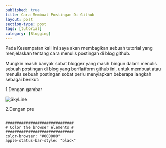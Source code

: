 ```yaml
---
published: true
title: Cara Membuat Postingan Di Github
layout: post
section-type: post
tags: [tutorial]
category: [Blogging]
---
```

Pada Kesempatan kali ini saya akan membagikan sebuah tutorial yang menjelaskan tentang cara menulis postingan di blog github.

Mungkin masih banyak sobat blogger yang masih bingun dalam menulis sebuah postingan di blog yang berflatform github ini, untuk membuat atau menulis sebuah postingan sobat perlu menyiapkan beberapa langkah sebagai berikut:

1.Dengan gambar

![SkyLine](https://antoncbn.github.io/img/City%20Skyline%20Beside%20Water%20during%20Night.jpeg)

2.Dengan pre
<pre><code data-trim class="Phyton">
##############################
# Color the browser elements #
##############################
color-browser: "#000000"
apple-status-bar-style: "black"
</code></pre>
